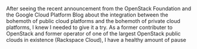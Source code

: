 After seeing the recent announcement from the OpenStack Foundation and the Google Cloud Platform Blog about the integration between the bohemoth of public cloud platforms and the bohemoth of private cloud platforms, I knew I needed to give it a try.
As a former contributer to OpenStack and former operator of one of the largest OpenStack public clouds in existence (Rackspace Cloud), I have a healthy amount of pause
